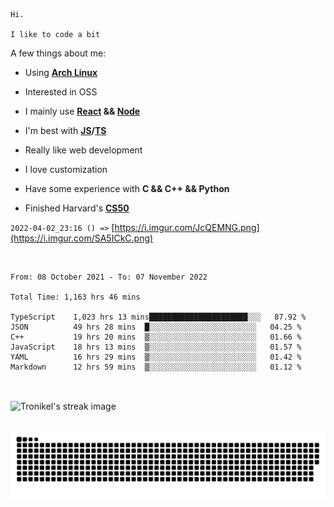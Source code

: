 ```
Hi.

I like to code a bit
```

A few things about me:

-   Using **[Arch Linux](https://archlinux.org/)**

-   Interested in OSS

-   I mainly use **[React](https://reactjs.org/) && [Node](https://nodejs.org/en/)**

-   I'm best with **[JS](https://www.javascript.com/)/[TS](https://www.typescriptlang.org/)**

-   Really like web development

-   I love customization

-   Have some experience with **C && C++ && Python**

-   Finished Harvard's **[CS50](https://cs50.harvard.edu)**

`2022-04-02_23:16 () =>` [https://i.imgur.com/JcQEMNG.png](https://i.imgur.com/SA5ICkC.png)

<br>

<!--START_SECTION:waka-->

```text
From: 08 October 2021 - To: 07 November 2022

Total Time: 1,163 hrs 46 mins

TypeScript    1,023 hrs 13 mins██████████████████████░░░   87.92 %
JSON          49 hrs 28 mins  █░░░░░░░░░░░░░░░░░░░░░░░░   04.25 %
C++           19 hrs 20 mins  ▒░░░░░░░░░░░░░░░░░░░░░░░░   01.66 %
JavaScript    18 hrs 13 mins  ▒░░░░░░░░░░░░░░░░░░░░░░░░   01.57 %
YAML          16 hrs 29 mins  ▒░░░░░░░░░░░░░░░░░░░░░░░░   01.42 %
Markdown      12 hrs 59 mins  ▒░░░░░░░░░░░░░░░░░░░░░░░░   01.12 %
```

<!--END_SECTION:waka-->

<br>

<p><img align="center" src="https://github-readme-streak-stats.herokuapp.com/?user=Tronikelis&theme=dark" alt="Tronikel's streak image" /></p>

<br>

<img title="" src="https://raw.githubusercontent.com/Tronikelis/Tronikelis/output/github-contribution-grid-snake.svg" alt="very cool snake thingey" data-align="left">
